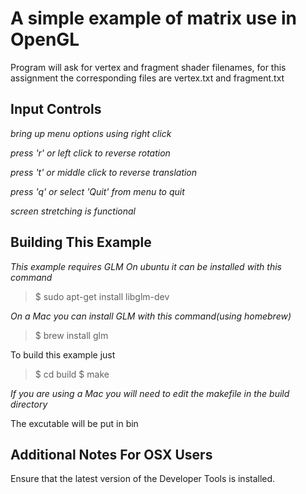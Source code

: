 A simple example of matrix use in OpenGL
========================================


Program will ask for vertex and fragment shader filenames, for this assignment the corresponding files are vertex.txt and fragment.txt

Input Controls
--------------

*bring up menu options using right click*

*press 'r' or left click to reverse rotation*

*press 't' or middle click to reverse translation*

*press 'q' or select 'Quit' from menu to quit*

*screen stretching is functional*



Building This Example
---------------------

*This example requires GLM*
*On ubuntu it can be installed with this command*

>$ sudo apt-get install libglm-dev

*On a Mac you can install GLM with this command(using homebrew)*
>$ brew install glm

To build this example just 

>$ cd build
>$ make

*If you are using a Mac you will need to edit the makefile in the build directory*

The excutable will be put in bin

Additional Notes For OSX Users
------------------------------

Ensure that the latest version of the Developer Tools is installed.

